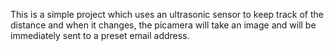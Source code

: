 This is a simple project which uses an ultrasonic sensor to keep track of the distance and when it changes, the picamera will take an image and will be immediately sent to a preset email address.
